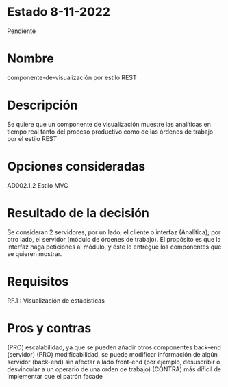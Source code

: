# Estado 8-11-2022
Pendiente
# Nombre
componente-de-visualización por estilo REST
# Descripción
Se quiere que un componente de visualización muestre las analíticas en tiempo real tanto del proceso productivo como de las órdenes de trabajo por el estilo REST
# Opciones consideradas
AD002.1.2 Estilo MVC
# Resultado de la decisión
Se consideran 2 servidores, por un lado, el cliente o interfaz (Analítica); por otro lado, el servidor (módulo de órdenes de trabajo).
El propósito es que la interfaz haga peticiones al módulo, y éste le entregue los componentes que se quieren mostrar.
# Requisitos
RF.1 : Visualización de estadísticas
# Pros y contras
(PRO) escalabilidad, ya que se pueden añadir otros componentes back-end (servidor)
(PRO) modificabilidad, se puede modificar información de algún servidor (back-end) sin afectar a lado front-end (por ejemplo, desuscribir o desvincular a un operario de una orden de trabajo)
(CONTRA) más díficil de implementar que el patrón facade
